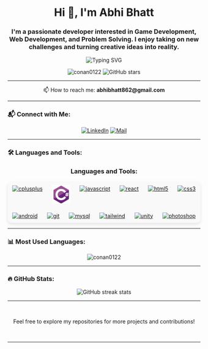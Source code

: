 <h1 align="center">Hi 👋, I'm Abhi Bhatt</h1>
<h3 align="center">I'm a passionate developer interested in Game Development, Web Development, and Problem Solving. I enjoy taking on new challenges and turning creative ideas into reality.</h3>

<p align="center">
  <img src="https://readme-typing-svg.herokuapp.com?font=Fira+Code&size=20&duration=3000&pause=1000&color=2F80ED&center=true&vCenter=true&width=435&lines=I+love+Building+Games+%26+Web+Apps;Game+Dev+%7C+Web+Dev+%7C+Problem+Solving;" alt="Typing SVG" />
</p>

<p align="center">
  <img src="https://komarev.com/ghpvc/?username=conan0122&label=Profile%20views&color=0e75b6&style=flat" alt="conan0122" />
  <img alt="GitHub stars" src="https://img.shields.io/github/stars/conan0122?style=social" />
</p>

---

<p align="center">📫 How to reach me: <strong>abhibhatt862@gmail.com</strong></p>


---

### 📬 Connect with Me:

<p align="center">
  <a href="https://www.linkedin.com/in/abhiBhatt2201/" target="_blank"><img align="center" src="https://img.icons8.com/color/48/000000/linkedin.png" alt="LinkedIn" /></a>
  <a href="mailto:abhibhatt862@gmail.com" target="_blank"><img align="center" src="https://img.icons8.com/fluency/48/000000/apple-mail.png" alt="Mail" /></a>
</p>

---

### 🛠 Languages and Tools:

<h3 align="center">Languages and Tools:</h3>
<div align="center" style="background-color: #f9f9f9; padding: 10px; border-radius: 10px; box-shadow: 0 4px 8px rgba(0,0,0,0.1);">
  <div style="display: flex; justify-content: space-around; flex-wrap: wrap; gap: 20px;">
    <a href="https://www.w3schools.com/cpp/" target="_blank" rel="noreferrer">
      <img src="https://img.icons8.com/color/48/000000/c-plus-plus-logo.png" alt="cplusplus" />
    </a>
    <a href="https://www.w3schools.com/cs/" target="_blank" rel="noreferrer">
      <img src="https://raw.githubusercontent.com/devicons/devicon/master/icons/csharp/csharp-original.svg" alt="csharp" width="48" height="48"/> 
    </a>
    <a href="https://developer.mozilla.org/en-US/docs/Web/JavaScript" target="_blank" rel="noreferrer">
      <img src="https://img.icons8.com/color/48/000000/javascript.png" alt="javascript" />
    </a>
    <a href="https://reactjs.org/" target="_blank" rel="noreferrer">
      <img src="https://img.icons8.com/color/48/000000/react-native.png" alt="react" />
    </a>
    <a href="https://www.w3.org/html/" target="_blank" rel="noreferrer">
      <img src="https://img.icons8.com/color/48/000000/html-5.png" alt="html5" />
    </a>
    <a href="https://www.w3schools.com/css/" target="_blank" rel="noreferrer">
      <img src="https://img.icons8.com/color/48/000000/css3.png" alt="css3" />
    </a>
    <a href="https://developer.android.com" target="_blank" rel="noreferrer">
      <img src="https://img.icons8.com/color/48/000000/android-os.png" alt="android" />
    </a>
    <a href="https://git-scm.com/" target="_blank" rel="noreferrer">
      <img src="https://img.icons8.com/color/48/000000/git.png" alt="git" />
    </a>
    <a href="https://www.mysql.com/" target="_blank" rel="noreferrer">
      <img src="https://img.icons8.com/color/48/000000/mysql-logo.png" alt="mysql" />
    </a>
    <a href="https://tailwindcss.com/" target="_blank" rel="noreferrer">
      <img src="https://img.icons8.com/color/48/000000/tailwindcss.png" alt="tailwind" />
    </a>
    <a href="https://unity.com/" target="_blank" rel="noreferrer">
      <img src="https://img.icons8.com/color/48/000000/unity.png" alt="unity" />
    </a>
    <a href="https://www.photoshop.com/en" target="_blank" rel="noreferrer">
      <img src="https://img.icons8.com/color/48/000000/adobe-photoshop.png" alt="photoshop" />
    </a>
  </div>
</div>


---

### 📊 Most Used Languages:

<p align="center">
  <img src="https://github-readme-stats.vercel.app/api/top-langs?username=conan0122&show_icons=true&locale=en&layout=compact&theme=radical" alt="conan0122" />
</p>

---

### 🔥 GitHub Stats:

<p align="center">
  <img src="https://github-readme-streak-stats.herokuapp.com/?user=conan0122&theme=radical" alt="GitHub streak stats" />
</p>

---
<br>

<p align= "center"> Feel free to explore my repositories for more projects and contributions!</p>

<br>

---
